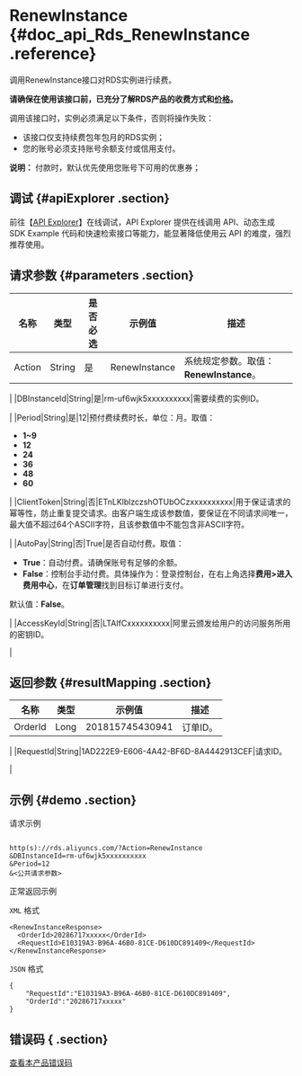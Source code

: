 # RenewInstance {#doc_api_Rds_RenewInstance .reference}

调用RenewInstance接口对RDS实例进行续费。

 **请确保在使用该接口前，已充分了解RDS产品的收费方式和[价格](https://www.alibabacloud.com/product/apsaradb-for-rds#pricing)。** 

调用该接口时，实例必须满足以下条件，否则将操作失败：

-   该接口仅支持续费包年包月的RDS实例；
-   您的账号必须支持账号余额支付或信用支付。

**说明：** 付款时，默认优先使用您账号下可用的优惠券；


## 调试 {#apiExplorer .section}

前往【[API Explorer](https://api.aliyun.com/#product=Rds&api=RenewInstance)】在线调试，API Explorer 提供在线调用 API、动态生成 SDK Example 代码和快速检索接口等能力，能显著降低使用云 API 的难度，强烈推荐使用。

## 请求参数 {#parameters .section}

|名称|类型|是否必选|示例值|描述|
|--|--|----|---|--|
|Action|String|是|RenewInstance|系统规定参数。取值：**RenewInstance**。

 |
|DBInstanceId|String|是|rm-uf6wjk5xxxxxxxxxx|需要续费的实例ID。

 |
|Period|String|是|12|预付费续费时长，单位：月。取值：

 -   **1~9**
-   **12**
-   **24**
-   **36**
-   **48**
-   **60**

 |
|ClientToken|String|否|ETnLKlblzczshOTUbOCzxxxxxxxxxx|用于保证请求的幂等性，防止重复提交请求。由客户端生成该参数值，要保证在不同请求间唯一，最大值不超过64个ASCII字符，且该参数值中不能包含非ASCII字符。

 |
|AutoPay|String|否|True|是否自动付费。取值：

 -   **True**：自动付费。请确保账号有足够的余额。
-   **False**：控制台手动付费。具体操作为：登录控制台，在右上角选择**费用\>进入费用中心**，在**订单管理**找到目标订单进行支付。

 默认值：**False**。

 |
|AccessKeyId|String|否|LTAIfCxxxxxxxxxx|阿里云颁发给用户的访问服务所用的密钥ID。

 |

## 返回参数 {#resultMapping .section}

|名称|类型|示例值|描述|
|--|--|---|--|
|OrderId|Long|201815745430941|订单ID。

 |
|RequestId|String|1AD222E9-E606-4A42-BF6D-8A4442913CEF|请求ID。

 |

## 示例 {#demo .section}

请求示例

``` {#request_demo}

http(s)://rds.aliyuncs.com/?Action=RenewInstance
&DBInstanceId=rm-uf6wjk5xxxxxxxxxx
&Period=12
&<公共请求参数>

```

正常返回示例

`XML` 格式

``` {#xml_return_success_demo}
<RenewInstanceResponse>
  <OrderId>20286717xxxxx</OrderId>
  <RequestId>E10319A3-B96A-46B0-81CE-D610DC891409</RequestId>
</RenewInstanceResponse>

```

`JSON` 格式

``` {#json_return_success_demo}
{
	"RequestId":"E10319A3-B96A-46B0-81CE-D610DC891409",
	"OrderId":"20286717xxxxx"
}
```

## 错误码 { .section}

[查看本产品错误码](https://error-center.aliyun.com/status/product/Rds)

